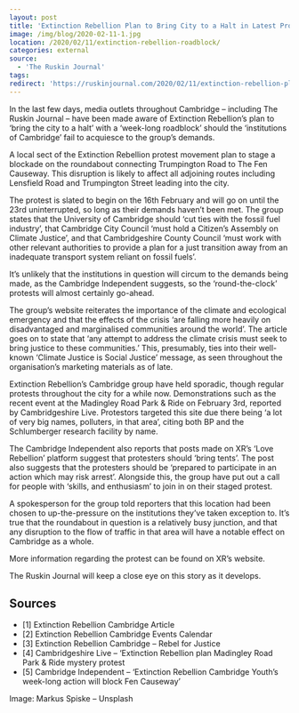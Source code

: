 ```yaml
---
layout: post
title: 'Extinction Rebellion Plan to Bring City to a Halt in Latest Protest'
image: /img/blog/2020-02-11-1.jpg
location: /2020/02/11/extinction-rebellion-roadblock/
categories: external
source:
  - 'The Ruskin Journal'
tags:
redirect: 'https://ruskinjournal.com/2020/02/11/extinction-rebellion-plan-to-bring-city-to-a-halt-in-latest-protest/'
---
```


In the last few days, media outlets throughout Cambridge – including The Ruskin Journal – have been made aware of Extinction Rebellion’s plan to ‘bring the city to a halt’ with a ‘week-long roadblock’ should the ‘institutions of Cambridge’ fail to acquiesce to the group’s demands.

A local sect of the Extinction Rebellion protest movement plan to stage a blockade on the roundabout connecting Trumpington Road to The Fen Causeway. This disruption is likely to affect all adjoining routes including Lensfield Road and Trumpington Street leading into the city.

The protest is slated to begin on the 16th February and will go on until the 23rd uninterrupted, so long as their demands haven’t been met. The group states that the University of Cambridge should ‘cut ties with the fossil fuel industry’, that Cambridge City Council ‘must hold a Citizen’s Assembly on Climate Justice’, and that Cambridgeshire County Council ‘must work with other relevant authorities to provide a plan for a just transition away from an inadequate transport system reliant on fossil fuels’.

It’s unlikely that the institutions in question will circum to the demands being made, as the Cambridge Independent suggests, so the ‘round-the-clock’ protests will almost certainly go-ahead.

The group’s website reiterates the importance of the climate and ecological emergency and that the effects of the crisis ‘are falling more heavily on disadvantaged and marginalised communities around the world’. The article goes on to state that ‘any attempt to address the climate crisis must seek to bring justice to these communities.’ This, presumably, ties into their well-known ‘Climate Justice is Social Justice’ message, as seen throughout the organisation’s marketing materials as of late.

Extinction Rebellion’s Cambridge group have held sporadic, though regular protests throughout the city for a while now. Demonstrations such as the recent event at the Madingley Road Park & Ride on February 3rd, reported by Cambridgeshire Live. Protestors targeted this site due there being ‘a lot of very big names, polluters, in that area’, citing both BP and the Schlumberger research facility by name.

The Cambridge Independent also reports that posts made on XR’s ‘Love Rebellion’ platform suggest that protesters should ‘bring tents’. The post also suggests that the protesters should be ‘prepared to participate in an action which may risk arrest’. Alongside this, the group have put out a call for people with ‘skills, and enthusiasm’ to join in on their staged protest.

A spokesperson for the group told reporters that this location had been chosen to up-the-pressure on the institutions they’ve taken exception to. It’s true that the roundabout in question is a relatively busy junction, and that any disruption to the flow of traffic in that area will have a notable effect on Cambridge as a whole.

More information regarding the protest can be found on XR’s website.

The Ruskin Journal will keep a close eye on this story as it develops.

## Sources

- [1] Extinction Rebellion Cambridge Article
- [2] Extinction Rebellion Cambridge Events Calendar
- [3] Extinction Rebellion Cambridge – Rebel for Justice
- [4] Cambridgeshire Live – ‘Extinction Rebellion plan Madingley Road Park & Ride mystery protest
- [5] Cambridge Independent – ‘Extinction Rebellion Cambridge Youth’s week-long action will block Fen Causeway’

Image: Markus Spiske – Unsplash

